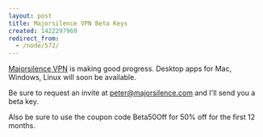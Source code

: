 ```yaml
---
layout: post
title: Majorsilence VPN Beta Keys
created: 1422297969
redirect_from:
  - /node/572/
---
```

<a href="https://majorsilencevpn.com/">Majorsilence VPN</a> is making good progress.  Desktop apps for Mac, Windows, Linux will soon be available.

Be sure to request an invite at peter@majorsilence.com and I'll send you a beta key.

Also be sure to use the coupon code Beta50Off for 50% off for the first 12 months.
